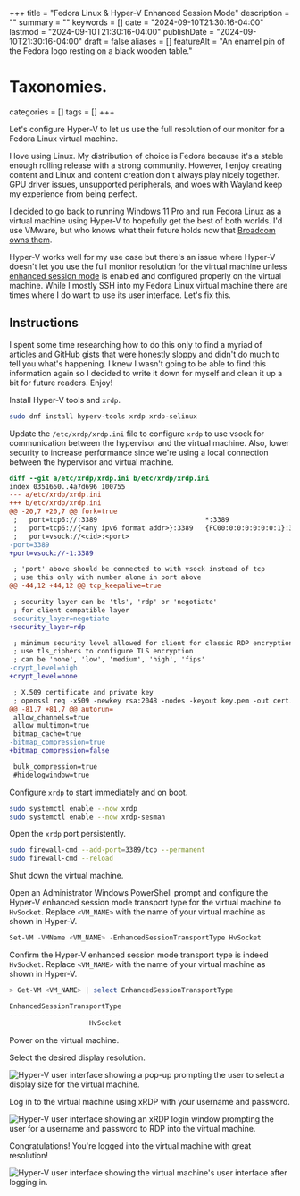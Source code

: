 +++
title       = "Fedora Linux & Hyper-V Enhanced Session Mode"
description = ""
summary     = ""
keywords    = []
date        = "2024-09-10T21:30:16-04:00"
lastmod     = "2024-09-10T21:30:16-04:00"
publishDate = "2024-09-10T21:30:16-04:00"
draft       = false
aliases     = []
featureAlt  = "An enamel pin of the Fedora logo resting on a black wooden table."

# Taxonomies.
categories = []
tags       = []
+++

Let's configure Hyper-V to let us use the full resolution of our monitor for a
Fedora Linux virtual machine.

I love using Linux. My distribution of choice is Fedora because it's a stable
enough rolling release with a strong community. However, I enjoy creating
content and Linux and content creation don't always play nicely together. GPU
driver issues, unsupported peripherals, and woes with Wayland keep my
experience from being perfect.

I decided to go back to running Windows 11 Pro and run Fedora Linux as a
virtual machine using Hyper-V to hopefully get the best of both worlds. I'd use
VMware, but who knows what their future holds now that [Broadcom owns
them][broadcom-vmware].

Hyper-V works well for my use case but there's an issue where Hyper-V doesn't
let you use the full monitor resolution for the virtual machine unless
[enhanced session mode][hyper-v-enhanced-session-mode] is enabled and
configured properly on the virtual machine. While I mostly SSH into my Fedora
Linux virtual machine there are times where I do want to use its user
interface. Let's fix this.

## Instructions

I spent some time researching how to do this only to find a myriad of articles
and GitHub gists that were honestly sloppy and didn't do much to tell you
what's happening. I knew I wasn't going to be able to find this information
again so I decided to write it down for myself and clean it up a bit for future
readers. Enjoy!

Install Hyper-V tools and `xrdp`.

```sh
sudo dnf install hyperv-tools xrdp xrdp-selinux
```

Update the `/etc/xrdp/xrdp.ini` file to configure `xrdp` to use vsock for
communication between the hypervisor and the virtual machine. Also, lower
security to increase performance since we're using a local connection between
the hypervisor and virtual machine.

```diff
diff --git a/etc/xrdp/xrdp.ini b/etc/xrdp/xrdp.ini
index 0351650..4a7d696 100755
--- a/etc/xrdp/xrdp.ini
+++ b/etc/xrdp/xrdp.ini
@@ -20,7 +20,7 @@ fork=true
 ;   port=tcp6://:3389                           *:3389
 ;   port=tcp6://{<any ipv6 format addr>}:3389   {FC00:0:0:0:0:0:0:1}:3389
 ;   port=vsock://<cid>:<port>
-port=3389
+port=vsock://-1:3389

 ; 'port' above should be connected to with vsock instead of tcp
 ; use this only with number alone in port above
@@ -44,12 +44,12 @@ tcp_keepalive=true

 ; security layer can be 'tls', 'rdp' or 'negotiate'
 ; for client compatible layer
-security_layer=negotiate
+security_layer=rdp

 ; minimum security level allowed for client for classic RDP encryption
 ; use tls_ciphers to configure TLS encryption
 ; can be 'none', 'low', 'medium', 'high', 'fips'
-crypt_level=high
+crypt_level=none

 ; X.509 certificate and private key
 ; openssl req -x509 -newkey rsa:2048 -nodes -keyout key.pem -out cert.pem -days 365
@@ -81,7 +81,7 @@ autorun=
 allow_channels=true
 allow_multimon=true
 bitmap_cache=true
-bitmap_compression=true
+bitmap_compression=false

 bulk_compression=true
 #hidelogwindow=true
```

Configure `xrdp` to start immediately and on boot.

```sh
sudo systemctl enable --now xrdp
sudo systemctl enable --now xrdp-sesman
```

Open the `xrdp` port persistently.

```sh
sudo firewall-cmd --add-port=3389/tcp --permanent
sudo firewall-cmd --reload
```

Shut down the virtual machine.

Open an Administrator Windows PowerShell prompt and configure the Hyper-V
enhanced session mode transport type for the virtual machine to `HvSocket`.
Replace `<VM_NAME>` with the name of your virtual machine as shown in Hyper-V.

```powershell
Set-VM -VMName <VM_NAME> -EnhancedSessionTransportType HvSocket
```

Confirm the Hyper-V enhanced session mode transport type is indeed `HvSocket`.
Replace `<VM_NAME>` with the name of your virtual machine as shown in Hyper-V.

```powershell
> Get-VM <VM_NAME> | select EnhancedSessionTransportType

EnhancedSessionTransportType
----------------------------
                    HvSocket
```

Power on the virtual machine.

Select the desired display resolution.

![Hyper-V user interface showing a pop-up prompting the user to select a
display size for the virtual machine.][hyper-v-prompt]

Log in to the virtual machine using xRDP with your username and password.

![Hyper-V user interface showing an xRDP login window prompting the user for a
username and password to RDP into the virtual machine.][hyper-v-rdp-login]

Congratulations! You're logged into the virtual machine with great resolution!

![Hyper-V user interface showing the virtual machine's user interface after
logging in.][hyper-v-vm]

[broadcom-vmware]: https://investors.broadcom.com/news-releases/news-release-details/broadcom-completes-acquisition-vmware "Broadcom Completes Acquisition of VMware"
[hyper-v-enhanced-session-mode]: https://learn.microsoft.com/en-us/virtualization/hyper-v-on-windows/user-guide/enhanced-session-mode "Enhanced Session Mode"
[hyper-v-prompt]: hyper-v-enhanced-session-mode-prompt.png "Hyper-V Enhanced Session Mode Prompt"
[hyper-v-rdp-login]: hyper-v-enhanced-session-mode-rdp-login.png "Hyper-V Enhanced Session Mode RDP Login"
[hyper-v-vm]: hyper-v-enhanced-session-mode-vm.png "Hyper-V Enhanced Session Mode VM"
